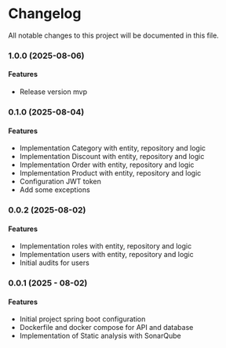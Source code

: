 # Changelog

All notable changes to this project will be documented in this file.

### 1.0.0 (2025-08-06)

#### Features
- Release version mvp


### 0.1.0 (2025-08-04)

#### Features
- Implementation Category with entity, repository and logic
- Implementation Discount with entity, repository and logic
- Implementation Order with entity, repository and logic
- Implementation Product with entity, repository and logic
- Configuration JWT token
- Add some exceptions

### 0.0.2 (2025-08-02)

#### Features
- Implementation roles with entity, repository and logic
- Implementation users with entity, repository and logic
- Initial audits for users

### 0.0.1 (2025 - 08-02)

#### Features
- Initial project spring boot configuration
- Dockerfile and docker compose for API and database
- Implementation of Static analysis with SonarQube
